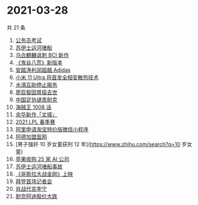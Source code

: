 # 2021-03-28

共 21 条

<!-- BEGIN -->
<!-- 最后更新时间 Sun Mar 28 2021 23:01:40 GMT+0800 (China Standard Time) -->

1. [公务员考试](https://www.zhihu.com/search?q=公务员)
2. [苏伊士运河堵船](https://www.zhihu.com/search?q=苏伊士运河)
3. [乌合麒麟讽刺 BCI 新作](https://www.zhihu.com/search?q=乌合麒麟)
4. [《鬼谷八荒》新版本](https://www.zhihu.com/search?q=鬼谷八荒)
5. [安踏净利润超越 Adidas](https://www.zhihu.com/search?q=安踏净利润)
6. [小米 11 Ultra 将首发全相变散热技术](https://www.zhihu.com/search?q=小米11ultra)
7. [水滴互助停止服务](https://www.zhihu.com/search?q=水滴关停)
8. [廖启智因胃癌去世](https://www.zhihu.com/search?q=廖启智)
9. [中国足协谴责耐克](https://www.zhihu.com/search?q=足协)
10. [海贼王 1008 话](https://www.zhihu.com/search?q=海贼王)
11. [余华新作「文城」](https://www.zhihu.com/search?q=余华)
12. [2021 LPL 春季赛](https://www.zhihu.com/search?q=tes)
13. [阿里申请淘宝特价版微信小程序](https://www.zhihu.com/search?q=淘宝特价版)
14. [阿德加盟篮网](https://www.zhihu.com/search?q=阿德)
15. [男子强奸 10 岁女童获刑 12 年](https://www.zhihu.com/search?q=10 岁女童)
16. [苹果收购 25 家 AI 公司](https://www.zhihu.com/search?q=苹果收购)
17. [苏伊士运河堵船事故](https://www.zhihu.com/search?q=苏伊士运河)
18. [《哥斯拉大战金刚》上映](https://www.zhihu.com/search?q=哥斯拉大战金刚)
19. [拜登首场记者会](https://www.zhihu.com/search?q=拜登)
20. [肖战代言李宁](https://www.zhihu.com/search?q=肖战)
21. [耐克阿迪股价大跌](https://www.zhihu.com/search?q=耐克阿迪)

<!-- END -->
